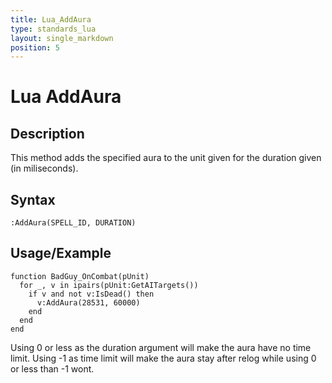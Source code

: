 ```yaml
---
title: Lua_AddAura
type: standards_lua
layout: single_markdown
position: 5
---
```


# Lua AddAura

## Description

This method adds the specified aura to the unit given for the duration given (in miliseconds).

## Syntax

```
:AddAura(SPELL_ID, DURATION)
```

## Usage/Example

```
function BadGuy_OnCombat(pUnit)
  for _, v in ipairs(pUnit:GetAITargets())
    if v and not v:IsDead() then
      v:AddAura(28531, 60000)
    end
  end
end
```

Using 0 or less as the duration argument will make the aura have no time limit. Using -1 as time limit will make the aura stay after relog while using 0 or less than -1 wont.
